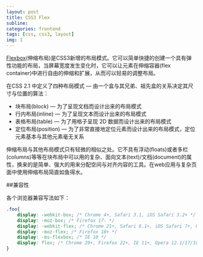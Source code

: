 ```yaml
---
layout: post
title: CSS3 Flex
subline: 
categories: frontend
tags: [css, css3, layout]
img: 1
---
```

[Flexbox](http://www.w3.org/html/ig/zh/css-flex-1/)(伸缩布局)是CSS3新增的布局模式。它可以简单快捷的创建一个具有弹性功能的布局，当屏幕宽度发生变化时，它可以让元素在伸缩容器(flex container)中进行自由的伸缩和扩展，从而可以轻易的调整布局。

在CSS 2.1 中定义了四种布局模式 ― 由一个盒与其兄弟、祖先盒的关系决定其尺寸与位置的算法：

- 块布局(block) ― 为了呈现文档而设计出来的布局模式
- 行内布局(inline) ― 为了呈现文本而设计出来的布局模式
- 表格布局(table) ― 为了用格子呈现 2D 数据而设计出来的布局模式
- 定位布局(position) ― 为了非常直接地定位元素而设计出来的布局模式，定位元素基本与其他元素毫无关系

伸缩布局与其他布局模式只有轻微的相似之处。它不具有浮动(floats)或者多栏(columns)等等在块布局中可以用的复杂、面向文本(text)/文档(document)的属性，换来的是简单、强大的用来分配空间与对齐内容的工具。在web应用与复杂页面中使用伸缩布局简直如鱼得水。


##兼容性

各个浏览器兼容写法如下：

```css
.foo{
	display: -webkit-box; /* Chrome 4+, Safari 3.1, iOS Safari 3.2+ */
	display: -moz-box; /* Firefox 17- */
	display: -webkit-flex; /* Chrome 21+, Safari 6.1+, iOS Safari 7+, Opera 15/16 */
	display: -moz-flex; /* Firefox 18+ */
	display: -ms-flexbox; /* IE 10 */
	display: flex; /* Chrome 29+, Firefox 22+, IE 11+, Opera 12.1/17/18, Android 4.4+ */
}
```
